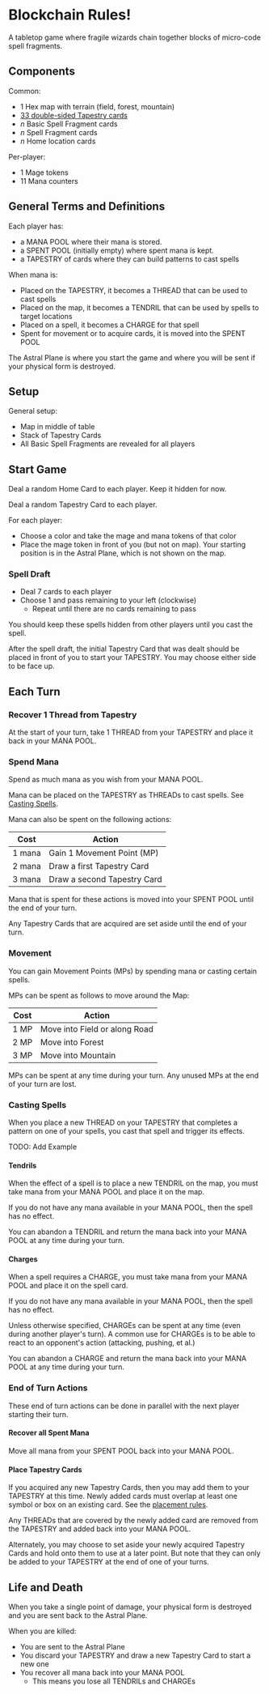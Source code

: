 # Blockchain Rules!

A tabletop game where fragile wizards chain together blocks of micro-code spell fragments.

## Components

Common:

* 1 Hex map with terrain (field, forest, mountain)
* [33 double-sided Tapestry cards](tapestry-cards-2sided.md)
* _n_ Basic Spell Fragment cards
* _n_ Spell Fragment cards
* _n_ Home location cards

Per-player:

* 1 Mage tokens
* 11 Mana counters

## General Terms and Definitions

Each player has:

* a MANA POOL where their mana is stored.
* a SPENT POOL (initially empty) where spent mana is kept.
* a TAPESTRY of cards where they can build patterns to cast spells

When mana is:

* Placed on the TAPESTRY, it becomes a THREAD that can be used to cast spells
* Placed on the map, it becomes a TENDRIL that can be used by spells to target locations
* Placed on a spell, it becomes a CHARGE for that spell
* Spent for movement or to acquire cards, it is moved into the SPENT POOL

The Astral Plane is where you start the game and where you will be sent if your physical form is destroyed.

## Setup

General setup:

* Map in middle of table
* Stack of Tapestry Cards
* All Basic Spell Fragments are revealed for all players

## Start Game

Deal a random Home Card to each player. Keep it hidden for now.

Deal a random Tapestry Card to each player.

For each player:

* Choose a color and take the mage and mana tokens of that color
* Place the mage token in front of you (but not on map). Your starting position is in the Astral Plane, which is not shown on the map.

### Spell Draft

* Deal 7 cards to each player
* Choose 1 and pass remaining to your left (clockwise)
	* Repeat until there are no cards remaining to pass

You should keep these spells hidden from other players until you cast the spell.
 
After the spell draft, the initial Tapestry Card that was dealt should be placed in front of you to start your TAPESTRY. You may choose either side to be face up.

## Each Turn

### Recover 1 Thread from Tapestry

At the start of your turn, take 1 THREAD from your TAPESTRY and place it back in your MANA POOL.

### Spend Mana

Spend as much mana as you wish from your MANA POOL.

Mana can be placed on the TAPESTRY as THREADs to cast spells. See [Casting Spells](#casting-spells).

Mana can also be spent on the following actions:

|  Cost  | Action |
| ------ | ------ |
| 1 mana | Gain 1 Movement Point (MP) |
| 2 mana | Draw a first Tapestry Card |
| 3 mana | Draw a second Tapestry Card |

Mana that is spent for these actions is moved into your SPENT POOL until the end of your turn.

Any Tapestry Cards that are acquired are set aside until the end of your turn.

### Movement

You can gain Movement Points (MPs) by spending mana or casting certain spells.

MPs can be spent as follows to move around the Map:

| Cost | Action |
| ---- | ------ |
| 1 MP | Move into Field or along Road |
| 2 MP | Move into Forest |
| 3 MP | Move into Mountain |

MPs can be spent at any time during your turn. Any unused MPs at the end of your turn are lost.

### Casting Spells

When you place a new THREAD on your TAPESTRY that completes a pattern on one of your spells, you cast that spell and trigger its effects.

TODO: Add Example

#### Tendrils

When the effect of a spell is to place a new TENDRIL on the map, you must take mana from your MANA POOL and place it on the map.

If you do not have any mana available in your MANA POOL, then the spell has no effect.

You can abandon a TENDRIL and return the mana back into your MANA POOL at any time during your turn.

#### Charges

When a spell requires a CHARGE, you must take mana from your MANA POOL and place it on the spell card.

If you do not have any mana available in your MANA POOL, then the spell has no effect.

Unless otherwise specified, CHARGEs can be spent at any time (even during another player's turn). A common use for CHARGEs is to be able to react to an opponent's action (attacking, pushing, et al.)

You can abandon a CHARGE and return the mana back into your MANA POOL at any time during your turn.

### End of Turn Actions

These end of turn actions can be done in parallel with the next player starting their turn.

#### Recover all Spent Mana

Move all mana from your SPENT POOL back into your MANA POOL.

#### Place Tapestry Cards

If you acquired any new Tapestry Cards, then you may add them to your TAPESTRY at this time. Newly added cards must overlap at least one symbol or box on an existing card. See the [placement rules](tapestry-card-placement.md).

Any THREADs that are covered by the newly added card are removed from the TAPESTRY and added back into your MANA POOL.

Alternately, you may choose to set aside your newly acquired Tapestry Cards and hold onto them to use at a later point. But note that they can only be added to your TAPESTRY at the end of one of your turns.

## Life and Death

When you take a single point of damage, your physical
form is destroyed and you are sent back to the Astral Plane.

When you are killed:

* You are sent to the Astral Plane
* You discard your TAPESTRY and draw a new Tapestry Card to start a new one
* You recover all mana back into your MANA POOL
	* This means you lose all TENDRILs and CHARGEs
